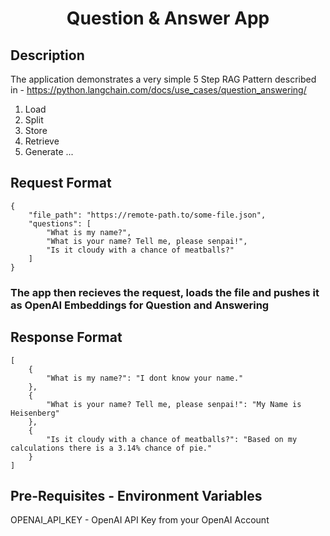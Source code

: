 <h1 align="center">
  Question & Answer App
</h1>

## Description
The application demonstrates a very simple 5 Step RAG Pattern described in - https://python.langchain.com/docs/use_cases/question_answering/
1. Load
2. Split
3. Store
4. Retrieve
5. Generate
...
## Request Format
```shell
{
    "file_path": "https://remote-path.to/some-file.json",
    "questions": [
        "What is my name?",
        "What is your name? Tell me, please senpai!",
        "Is it cloudy with a chance of meatballs?"
    ]
}
```

<h3>The app then recieves the request, loads the file and pushes it as OpenAI Embeddings for Question and Answering</h3>

## Response Format
```shell
[
    {
        "What is my name?": "I dont know your name."
    },
    {
        "What is your name? Tell me, please senpai!": "My Name is Heisenberg"
    },
    {
        "Is it cloudy with a chance of meatballs?": "Based on my calculations there is a 3.14% chance of pie."
    }
]
```

## Pre-Requisites - Environment Variables
OPENAI_API_KEY - OpenAI API Key from your OpenAI Account

